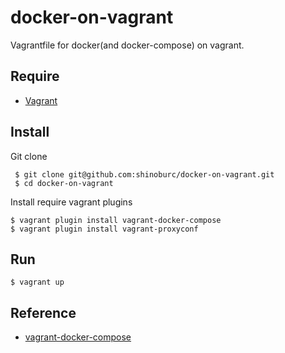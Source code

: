 # docker-on-vagrant

Vagrantfile for docker(and docker-compose) on vagrant.

## Require

* [Vagrant](https://www.vagrantup.com/)

## Install

Git clone 

```shell
 $ git clone git@github.com:shinoburc/docker-on-vagrant.git
 $ cd docker-on-vagrant
```
Install require vagrant plugins

```shell
$ vagrant plugin install vagrant-docker-compose
$ vagrant plugin install vagrant-proxyconf
```
## Run

```shell
$ vagrant up
```

## Reference

* [vagrant-docker-compose](https://github.com/leighmcculloch/vagrant-docker-compose)
